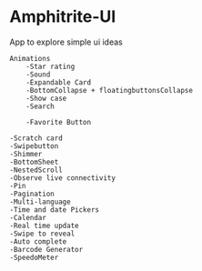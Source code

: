 # Amphitrite-UI
App to explore simple ui ideas

    Animations
        -Star rating 
        -Sound 
        -Expandable Card
        -BottomCollapse + floatingbuttonsCollapse
        -Show case 
        -Search 

        -Favorite Button

    -Scratch card
    -Swipebutton
    -Shimmer
    -BottomSheet
    -NestedScroll
    -Observe live connectivity
    -Pin
    -Pagination
    -Multi-language
    -Time and date Pickers
    -Calendar
    -Real time update
    -Swipe to reveal
    -Auto complete
    -Barcode Generator
    -SpeedoMeter